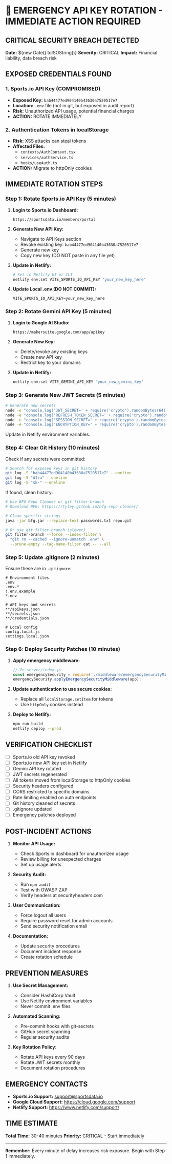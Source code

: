 # 🚨 EMERGENCY API KEY ROTATION - IMMEDIATE ACTION REQUIRED

## CRITICAL SECURITY BREACH DETECTED

**Date:** ${new Date().toISOString()}
**Severity:** CRITICAL
**Impact:** Financial liability, data breach risk

## EXPOSED CREDENTIALS FOUND

### 1. **Sports.io API Key (COMPROMISED)**
- **Exposed Key:** `bab44477ed904140b43630a7520517e7`
- **Location:** `.env` file (not in git, but exposed in audit report)
- **Risk:** Unauthorized API usage, potential financial charges
- **ACTION:** ROTATE IMMEDIATELY

### 2. **Authentication Tokens in localStorage**
- **Risk:** XSS attacks can steal tokens
- **Affected Files:**
  - `contexts/AuthContext.tsx`
  - `services/authService.ts`
  - `hooks/useAuth.ts`
- **ACTION:** Migrate to httpOnly cookies

## IMMEDIATE ROTATION STEPS

### Step 1: Rotate Sports.io API Key (5 minutes)

1. **Login to Sports.io Dashboard:**
   ```
   https://sportsdata.io/members/portal
   ```

2. **Generate New API Key:**
   - Navigate to API Keys section
   - Revoke existing key: `bab44477ed904140b43630a7520517e7`
   - Generate new key
   - Copy new key (DO NOT paste in any file yet)

3. **Update in Netlify:**
   ```bash
   # Set in Netlify UI or CLI
   netlify env:set VITE_SPORTS_IO_API_KEY "your_new_key_here"
   ```

4. **Update Local .env (DO NOT COMMIT):**
   ```env
   VITE_SPORTS_IO_API_KEY=your_new_key_here
   ```

### Step 2: Rotate Gemini API Key (5 minutes)

1. **Login to Google AI Studio:**
   ```
   https://makersuite.google.com/app/apikey
   ```

2. **Generate New Key:**
   - Delete/revoke any existing keys
   - Create new API key
   - Restrict key to your domains

3. **Update in Netlify:**
   ```bash
   netlify env:set VITE_GEMINI_API_KEY "your_new_gemini_key"
   ```

### Step 3: Generate New JWT Secrets (5 minutes)

```bash
# Generate new secrets
node -e "console.log('JWT_SECRET=' + require('crypto').randomBytes(64).toString('hex'))"
node -e "console.log('REFRESH_TOKEN_SECRET=' + require('crypto').randomBytes(64).toString('hex'))"
node -e "console.log('SESSION_SECRET=' + require('crypto').randomBytes(64).toString('hex'))"
node -e "console.log('ENCRYPTION_KEY=' + require('crypto').randomBytes(16).toString('hex'))"
```

Update in Netlify environment variables.

### Step 4: Clear Git History (10 minutes)

Check if any secrets were committed:

```bash
# Search for exposed keys in git history
git log -S "bab44477ed904140b43630a7520517e7" --oneline
git log -S "AIza" --oneline
git log -S "sk-" --oneline
```

If found, clean history:

```bash
# Use BFG Repo Cleaner or git filter-branch
# Download BFG: https://rtyley.github.io/bfg-repo-cleaner/

# Clean specific strings
java -jar bfg.jar --replace-text passwords.txt repo.git

# Or use git filter-branch (slower)
git filter-branch --force --index-filter \
  "git rm --cached --ignore-unmatch .env" \
  --prune-empty --tag-name-filter cat -- --all
```

### Step 5: Update .gitignore (2 minutes)

Ensure these are in `.gitignore`:

```gitignore
# Environment files
.env
.env.*
!.env.example
*.env

# API keys and secrets
**/apikeys.json
**/secrets.json
**/credentials.json

# Local config
config.local.js
settings.local.json
```

### Step 6: Deploy Security Patches (10 minutes)

1. **Apply emergency middleware:**
   ```javascript
   // In server/index.js
   const emergencySecurity = require('./middleware/emergencySecurityMiddleware');
   emergencySecurity.applyEmergencySecurityMiddleware(app);
   ```

2. **Update authentication to use secure cookies:**
   - Replace all `localStorage.setItem` for tokens
   - Use `httpOnly` cookies instead

3. **Deploy to Netlify:**
   ```bash
   npm run build
   netlify deploy --prod
   ```

## VERIFICATION CHECKLIST

- [ ] Sports.io old API key revoked
- [ ] Sports.io new API key set in Netlify
- [ ] Gemini API key rotated
- [ ] JWT secrets regenerated
- [ ] All tokens moved from localStorage to httpOnly cookies
- [ ] Security headers configured
- [ ] CORS restricted to specific domains
- [ ] Rate limiting enabled on auth endpoints
- [ ] Git history cleaned of secrets
- [ ] .gitignore updated
- [ ] Emergency patches deployed

## POST-INCIDENT ACTIONS

1. **Monitor API Usage:**
   - Check Sports.io dashboard for unauthorized usage
   - Review billing for unexpected charges
   - Set up usage alerts

2. **Security Audit:**
   - Run `npm audit`
   - Test with OWASP ZAP
   - Verify headers at securityheaders.com

3. **User Communication:**
   - Force logout all users
   - Require password reset for admin accounts
   - Send security notification email

4. **Documentation:**
   - Update security procedures
   - Document incident response
   - Create rotation schedule

## PREVENTION MEASURES

1. **Use Secret Management:**
   - Consider HashiCorp Vault
   - Use Netlify environment variables
   - Never commit .env files

2. **Automated Scanning:**
   - Pre-commit hooks with git-secrets
   - GitHub secret scanning
   - Regular security audits

3. **Key Rotation Policy:**
   - Rotate API keys every 90 days
   - Rotate JWT secrets monthly
   - Document rotation procedures

## EMERGENCY CONTACTS

- **Sports.io Support:** support@sportsdata.io
- **Google Cloud Support:** https://cloud.google.com/support
- **Netlify Support:** https://www.netlify.com/support/

## TIME ESTIMATE

**Total Time:** 30-40 minutes
**Priority:** CRITICAL - Start immediately

---

**Remember:** Every minute of delay increases risk exposure. Begin with Step 1 immediately.